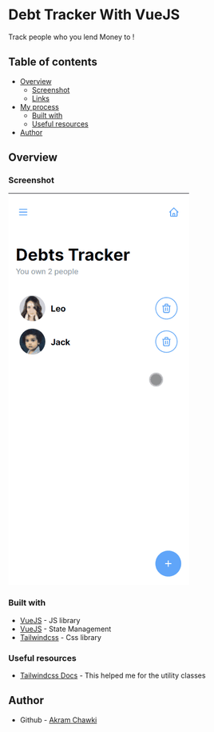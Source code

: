 # Debt Tracker With VueJS

Track people who you lend Money to !

## Table of contents

- [Overview](#overview)
  - [Screenshot](#screenshot)
  - [Links](#links)
- [My process](#my-process)
  - [Built with](#built-with)
  - [Useful resources](#useful-resources)
- [Author](#author)


## Overview

### Screenshot

![](./screenshots/screenshot.gif)



### Built with


- [VueJS](https://vuejs.org/) - JS library
- [VueJS](https://vuex.vuejs.org/) - State Management
- [Tailwindcss](https://tailwindcss.com/) - Css library



### Useful resources

- [Tailwindcss Docs](https://tailwindcss.com/docs/installation) - This helped me for the utility classes


## Author

- Github - [Akram Chawki](https://github.com/AkramChawki/)